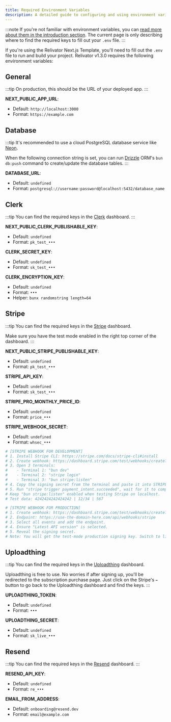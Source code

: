 ```yaml
---
title: Required Environment Variables
description: A detailed guide to configuring and using environment variables in your project.
---
```


:::note
If you're not familiar with environment variables, you can [read more about them in the introduction section](/intro/env/). The current page is only describing where to find the required keys to fill out your `.env` file.
:::

If you're using the Relivator Next.js Template, you'll need to fill out the `.env` file to run and build your project. Relivator v1.3.0 requires the following environment variables:

## General

:::tip
On production, this should be the URL of your deployed app.
:::

**NEXT_PUBLIC_APP_URL**:

- Default: `http://localhost:3000`
- Format: `https://example.com`

## Database

:::tip
It's recommended to use a cloud PostgreSQL database service like [Neon](https://neon.tech).

When the following connection string is set, you can run [Drizzle](https://orm.drizzle.team) ORM's `bun db:push` command to create/update the database tables.
:::

**DATABASE_URL**:

- Default: `undefined`
- Format: `postgresql://username:password@localhost:5432/database_name`

## Clerk

:::tip
You can find the required keys in the [Clerk](https://clerk.com) dashboard.
:::

**NEXT_PUBLIC_CLERK_PUBLISHABLE_KEY**:

- Default: `undefined`
- Format: `pk_test_•••`

**CLERK_SECRET_KEY**:

- Default: `undefined`
- Format: `sk_test_•••`

**CLERK_ENCRYPTION_KEY**:

- Default: `undefined`
- Format: `•••`
- Helper: `bunx randomstring length=64`

## Stripe

:::tip
You can find the required keys in the [Stripe](https://stripe.com) dashboard.

Make sure you have the test mode enabled in the right top corner of the dashboard.
:::

**NEXT_PUBLIC_STRIPE_PUBLISHABLE_KEY**:

- Default: `undefined`
- Format: `pk_test_•••`

**STRIPE_API_KEY**:

- Default: `undefined`
- Format: `sk_test_•••`

**STRIPE_PRO_MONTHLY_PRICE_ID**:

- Default: `undefined`
- Format: `price_•••`

**STRIPE_WEBHOOK_SECRET**:

- Default: `undefined`
- Format: `whsec_•••`

```bash
# [STRIPE WEBHOOK FOR DEVELOPMENT]
# 1. Install Stripe CLI: https://stripe.com/docs/stripe-cli#install
# 2. Create webhook: https://dashboard.stripe.com/test/webhooks/create?endpoint_location=local
# 3. Open 3 terminals:
#    - Terminal 1: "bun dev"
#    - Terminal 2: "stripe login"
#    - Terminal 3: "bun stripe:listen"
# 4. Copy the signing secret from the terminal and paste it into STRIPE_WEBHOOK_SIGNING_SECRET.
# 5. Run "stripe trigger payment_intent.succeeded", wait for it to complete, then click Done.
# Keep "bun stripe:listen" enabled when testing Stripe on localhost.
# Test data: 4242424242424242 | 12/34 | 567

# [STRIPE WEBHOOK FOR PRODUCTION]
# 1. Create webhook: https://dashboard.stripe.com/test/webhooks/create?endpoint_location=hosted
# 2. Endpoint: https://use-the-domain-here.com/api/webhooks/stripe
# 3. Select all events and add the endpoint.
# 4. Ensure "Latest API version" is selected.
# 5. Reveal the signing secret.
# Note: You will get the test-mode production signing key. Switch to live-mode for the real key.
```

## Uploadthing

:::tip
You can find the required keys in the [Uploadthing](https://uploadthing.com) dashboard.

Uploadthing is free to use. No worries if after signing up, you'll be redirected to the subscription purchase page. Just click on the Stripe's `←` button to go back to the Uploadthing dashboard and find the keys.
:::

**UPLOADTHING_TOKEN**:

- Default: `undefined`
- Format: `•••`

**UPLOADTHING_SECRET**:

- Default: `undefined`
- Format: `sk_live_•••`

## Resend

:::tip
You can find the required keys in the [Resend](https://resend.com) dashboard.
:::

**RESEND_API_KEY**:

- Default: `undefined`
- Format: `re_•••`

**EMAIL_FROM_ADDRESS**:

- Default: `onboarding@resend.dev`
- Format: `email@example.com`
